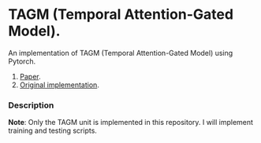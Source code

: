 # TAGM (Temporal Attention-Gated Model).
An implementation of TAGM (Temporal Attention-Gated Model) using Pytorch.
1. [Paper](https://arxiv.org/abs/1612.00385).
2. [Original implementation](https://github.com/wenjiepei/TAGM).

### Description
**Note**: Only the TAGM unit is implemented in this repository. I will implement training and testing scripts.
